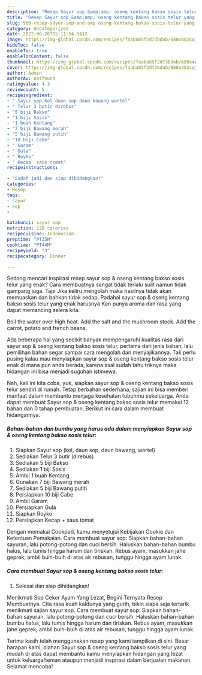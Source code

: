```yaml
---
description: "Resep Sayur sop &amp;amp; oseng kentang bakso sosis telur yang Bikin Ngiler, Buat Buka Puasa}"
title: "Resep Sayur sop &amp;amp; oseng kentang bakso sosis telur yang Bikin Ngiler, Buat Buka Puasa}"
slug: 980-resep-sayur-sop-and-amp-oseng-kentang-bakso-sosis-telur-yang-bikin-ngiler-buat-buka-puasa
category: Uncategorized
date: 2022-06-26T15:11:54.541Z
image: https://img-global.cpcdn.com/recipes/faaba85f2d73bdab/680x482cq70/sayur-sop-oseng-kentang-bakso-sosis-telur-foto-resep-utama.jpg
hideToc: false
enableToc: true
enableTocContent: false
thumbnail: https://img-global.cpcdn.com/recipes/faaba85f2d73bdab/680x482cq70/sayur-sop-oseng-kentang-bakso-sosis-telur-foto-resep-utama.jpg
cover: https://img-global.cpcdn.com/recipes/faaba85f2d73bdab/680x482cq70/sayur-sop-oseng-kentang-bakso-sosis-telur-foto-resep-utama.jpg
author: Admin
authorAv: notfound
ratingvalue: 4.3
reviewcount: 5
recipeingredient:
- " Sayur sop kol daun sop daun bawang wortel"
- " Telur 3 butir direbus"
- "5 biji Bakso"
- "1 biji Sosis"
- "1 buah Kentang"
- "7 biji Bawang merah"
- "5 biji Bawang putih"
- "10 biji Cabe"
- " Garam"
- " Gula"
- " Royko"
- " Kecap  saus tomat"
recipeinstructions:

- "Sudah jadi dan siap dihidangkan!"
categories:
- Resep
tags:
- sayur
- sop
- 

katakunci: sayur sop  
nutrition: 128 calories
recipecuisine: Indonesian
preptime: "PT35M"
cooktime: "PT44M"
recipeyield: "3"
recipecategory: Dinner

---
```



Sedang mencari inspirasi resep sayur sop &amp; oseng kentang bakso sosis telur yang enak? Cara membuatnya sangat tidak terlalu sulit namun tidak gampang juga. Tapi Jika keliru mengolah maka hasilnya tidak akan memuaskan dan bahkan tidak sedap. Padahal sayur sop &amp; oseng kentang bakso sosis telur yang enak harusnya Kan punya aroma dan rasa yang dapat memancing selera kita.


Boil the water over high heat. Add the salt and the mushroom stock. Add the carrot, potato and french beans.

Ada beberapa hal yang sedikit banyak mempengaruhi kualitas rasa dari sayur sop &amp; oseng kentang bakso sosis telur, pertama dari jenis bahan, lalu pemilihan bahan segar sampai cara mengolah dan menyajikannya. Tak perlu pusing kalau mau menyiapkan sayur sop &amp; oseng kentang bakso sosis telur enak di mana pun anda berada, karena asal sudah tahu triknya maka hidangan ini bisa menjadi suguhan istimewa.


Nah, kali ini kita coba, yuk, siapkan sayur sop &amp; oseng kentang bakso sosis telur sendiri di rumah. Tetap berbahan sederhana, sajian ini bisa memberi manfaat dalam membantu menjaga kesehatan tubuhmu sekeluarga. Anda dapat membuat Sayur sop &amp; oseng kentang bakso sosis telur memakai 12 bahan dan 0 tahap pembuatan. Berikut ini cara dalam membuat hidangannya.

<!--inarticleads1-->

##### Bahan-bahan dan bumbu yang harus ada dalam menyiapkan Sayur sop &amp; oseng kentang bakso sosis telur:

1. Siapkan  Sayur sop (kol, daun sop, daun bawang, wortel)
1. Sediakan  Telur 3 butir (direbus)
1. Sediakan 5 biji Bakso
1. Sediakan 1 biji Sosis
1. Ambil 1 buah Kentang
1. Gunakan 7 biji Bawang merah
1. Sediakan 5 biji Bawang putih
1. Persiapkan 10 biji Cabe
1. Ambil  Garam
1. Persiapkan  Gula
1. Siapkan  Royko
1. Persiapkan  Kecap + saus tomat


Dengan memakai Cookpad, kamu menyetujui Kebijakan Cookie dan Ketentuan Pemakaian. Cara membuat sayur sop: Siapkan bahan-bahan sayuran, lalu potong-potong dan cuci bersih. Haluskan bahan-bahan bumbu halus, lalu tumis hingga harum dan tiriskan. Rebus ayam, masukkan jahe geprek, ambil buih-buih di atas air rebusan, tunggu hingga ayam lunak. 

<!--inarticleads2-->

##### Cara membuat Sayur sop &amp; oseng kentang bakso sosis telur:


1. Selesai dan siap dihidangkan!

Menikmati Sop Ceker Ayam Yang Lezat, Begini Ternyata Resep Membuatnya. Cita rasa kuah kaldunya yang gurih, bikin siapa saja tertarik menikmati sajian sayur sop. Cara membuat sayur sop: Siapkan bahan-bahan sayuran, lalu potong-potong dan cuci bersih. Haluskan bahan-bahan bumbu halus, lalu tumis hingga harum dan tiriskan. Rebus ayam, masukkan jahe geprek, ambil buih-buih di atas air rebusan, tunggu hingga ayam lunak. 

Terima kasih telah menggunakan resep yang kami tampilkan di sini. Besar harapan kami, olahan Sayur sop &amp; oseng kentang bakso sosis telur yang mudah di atas dapat membantu kamu menyiapkan hidangan yang lezat untuk keluarga/teman ataupun menjadi inspirasi dalam berjualan makanan. Selamat mencoba!
